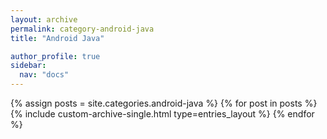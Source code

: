```yaml
---
layout: archive
permalink: category-android-java
title: "Android Java"

author_profile: true
sidebar:
  nav: "docs"
---
```


{% assign posts = site.categories.android-java %}
{% for post in posts %}
  {% include custom-archive-single.html type=entries_layout %}
{% endfor %}